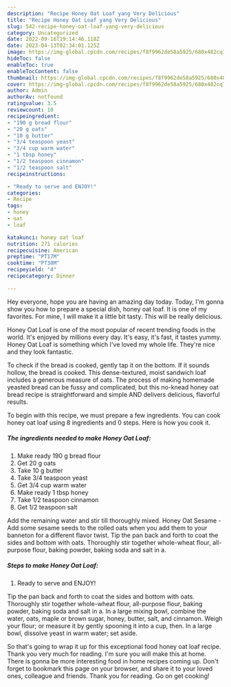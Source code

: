 ```yaml
---
description: "Recipe Honey Oat Loaf yang Very Delicious"
title: "Recipe Honey Oat Loaf yang Very Delicious"
slug: 542-recipe-honey-oat-loaf-yang-very-delicious
category: Uncategorized
date: 2022-09-16T19:14:46.118Z
date: 2023-04-13T02:34:01.125Z
image: https://img-global.cpcdn.com/recipes/f8f9962de58a5925/680x482cq70/honey-oat-loaf-recipe-main-photo.jpg
hideToc: false
enableToc: true
enableTocContent: false
thumbnail: https://img-global.cpcdn.com/recipes/f8f9962de58a5925/680x482cq70/honey-oat-loaf-recipe-main-photo.jpg
cover: https://img-global.cpcdn.com/recipes/f8f9962de58a5925/680x482cq70/honey-oat-loaf-recipe-main-photo.jpg
author: Admin
authorAv: notfound
ratingvalue: 3.5
reviewcount: 10
recipeingredient:
- "190 g bread flour"
- "20 g oats"
- "10 g butter"
- "3/4 teaspoon yeast"
- "3/4 cup warm water"
- "1 tbsp honey"
- "1/2 teaspoon cinnamon"
- "1/2 teaspoon salt"
recipeinstructions:

- "Ready to serve and ENJOY!"
categories:
- Recipe
tags:
- honey
- oat
- loaf

katakunci: honey oat loaf 
nutrition: 271 calories
recipecuisine: American
preptime: "PT17M"
cooktime: "PT38M"
recipeyield: "4"
recipecategory: Dinner

---
```



Hey everyone, hope you are having an amazing day today. Today, I'm gonna show you how to prepare a special dish, honey oat loaf. It is one of my favorites. For mine, I will make it a little bit tasty. This will be really delicious.

Honey Oat Loaf is one of the most popular of recent trending foods in the world. It's enjoyed by millions every day. It's easy, it's fast, it tastes yummy. Honey Oat Loaf is something which I've loved my whole life. They're nice and they look fantastic.

To check if the bread is cooked, gently tap it on the bottom. If it sounds hollow, the bread is cooked. This dense-textured, moist sandwich loaf includes a generous measure of oats. The process of making homemade yeasted bread can be fussy and complicated, but this no-knead honey oat bread recipe is straightforward and simple AND delivers delicious, flavorful results.


To begin with this recipe, we must prepare a few ingredients. You can cook honey oat loaf using 8 ingredients and 0 steps. Here is how you cook it.

<!--inarticleads1-->

##### The ingredients needed to make Honey Oat Loaf:

1. Make ready 190 g bread flour
1. Get 20 g oats
1. Take 10 g butter
1. Take 3/4 teaspoon yeast
1. Get 3/4 cup warm water
1. Make ready 1 tbsp honey
1. Take 1/2 teaspoon cinnamon
1. Get 1/2 teaspoon salt


Add the remaining water and stir till thoroughly mixed. Honey Oat Sesame - Add some sesame seeds to the rolled oats when you add them to your banneton for a different flavor twist. Tip the pan back and forth to coat the sides and bottom with oats. Thoroughly stir together whole-wheat flour, all-purpose flour, baking powder, baking soda and salt in a. 

<!--inarticleads2-->

##### Steps to make Honey Oat Loaf:


1. Ready to serve and ENJOY!

Tip the pan back and forth to coat the sides and bottom with oats. Thoroughly stir together whole-wheat flour, all-purpose flour, baking powder, baking soda and salt in a. In a large mixing bowl, combine the water, oats, maple or brown sugar, honey, butter, salt, and cinnamon. Weigh your flour; or measure it by gently spooning it into a cup, then. In a large bowl, dissolve yeast in warm water; set aside. 

So that's going to wrap it up for this exceptional food honey oat loaf recipe. Thank you very much for reading. I'm sure you will make this at home. There is gonna be more interesting food in home recipes coming up. Don't forget to bookmark this page on your browser, and share it to your loved ones, colleague and friends. Thank you for reading. Go on get cooking!
